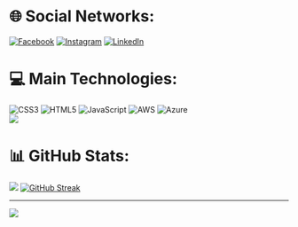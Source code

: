 
# 🌐 Social Networks:
[![Facebook](https://img.shields.io/badge/Facebook-%231877F2.svg?logo=Facebook&logoColor=white)](https://facebook.com/https://www.facebook.com/erick.Teles/) 
[![Instagram](https://img.shields.io/badge/Instagram-%23E4405F.svg?logo=Instagram&logoColor=white)](https://instagram.com/https://www.instagram.com/erick_jhonys/) 
[![LinkedIn](https://img.shields.io/badge/LinkedIn-%230077B5.svg?logo=linkedin&logoColor=white)](https://linkedin.com/in/https://www.linkedin.com/in/erick-teles-de-oliveira-0a9587155/) 

# 💻 Main Technologies:
![CSS3](https://img.shields.io/badge/css3-%231572B6.svg?style=for-the-badge&logo=css3&logoColor=white) 
![HTML5](https://img.shields.io/badge/html5-%23E34F26.svg?style=for-the-badge&logo=html5&logoColor=white) 
![JavaScript](https://img.shields.io/badge/javascript-%23323330.svg?style=for-the-badge&logo=javascript&logoColor=%23F7DF1E) 
![AWS](https://img.shields.io/badge/AWS-%23FF9900.svg?style=for-the-badge&logo=amazon-aws&logoColor=white) 
![Azure](https://img.shields.io/badge/azure-%230072C6.svg?style=for-the-badge&logo=azure-devops&logoColor=white&hide_font=true_color=gray)<br/>
![](https://github-readme-stats.vercel.app/api/top-langs/?username=erickjhonys2&theme=dark&hide_border=true_color=gray&include_all_commits=true&count_private=false&layout=compact)

# 📊 GitHub Stats:
![](https://github-readme-stats.vercel.app/api?username=erickjhonys2&theme=dark&hide_border=true_color=gray&include_all_commits=true&count_private=false)
[![GitHub Streak](https://github-readme-streak-stats.herokuapp.com?user=erickjhonys2&theme=dark&border_radius=0&locale=pt-br&background=000000&fire=FF2D2D&ring=DD2727&stroke=DD2727&border=DD2727&currStreakLabel=DD2727)](https://git.io/streak-stats)


---
[![](https://visitcount.itsvg.in/api?id=erickjhonys2&icon=0&color=0)](https://visitcount.itsvg.in)



